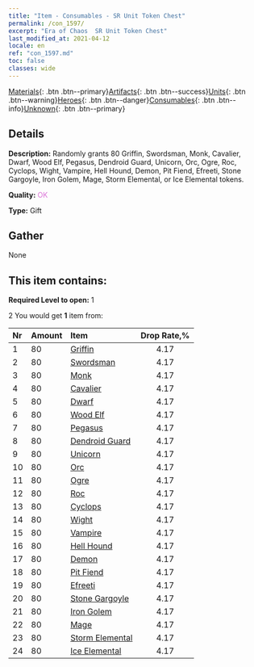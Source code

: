 ```yaml
---
title: "Item - Consumables - SR Unit Token Chest"
permalink: /con_1597/
excerpt: "Era of Chaos  SR Unit Token Chest"
last_modified_at: 2021-04-12
locale: en
ref: "con_1597.md"
toc: false
classes: wide
---
```

 [Materials](/Items/){: .btn .btn--primary}[Artifacts](/Items/Artifacts/){: .btn .btn--success}[Units](/Items/Units/){: .btn .btn--warning}[Heroes](/Items/Heroes/){: .btn .btn--danger}[Consumables](/Items/Consumables/){: .btn .btn--info}[Unknown](/Items/Unknown/){: .btn .btn--primary}

## Details
 **Description:** Randomly grants 80 Griffin, Swordsman, Monk, Cavalier, Dwarf, Wood Elf, Pegasus, Dendroid Guard, Unicorn, Orc, Ogre, Roc, Cyclops, Wight, Vampire, Hell Hound, Demon, Pit Fiend, Efreeti, Stone Gargoyle, Iron Golem, Mage, Storm Elemental, or Ice Elemental tokens.

 **Quality:** <span style="color: #DA70D6">OK</span>

 **Type:** Gift

## Gather

  None

## This item contains:

 **Required Level to open:** 1

 2 You would get **1** item  from:

  | Nr | Amount |     Item    | Drop Rate,% |
  |:---|:-------|:------------|:---------:|
  | 1 | 80 | [Griffin](/Items/unt_192/) | 4.17 | 
  | 2 | 80 | [Swordsman](/Items/unt_193/) | 4.17 | 
  | 3 | 80 | [Monk](/Items/unt_194/) | 4.17 | 
  | 4 | 80 | [Cavalier ](/Items/unt_195/) | 4.17 | 
  | 5 | 80 | [Dwarf](/Items/unt_200/) | 4.17 | 
  | 6 | 80 | [Wood Elf](/Items/unt_201/) | 4.17 | 
  | 7 | 80 | [Pegasus](/Items/unt_202/) | 4.17 | 
  | 8 | 80 | [Dendroid Guard](/Items/unt_203/) | 4.17 | 
  | 9 | 80 | [Unicorn](/Items/unt_204/) | 4.17 | 
  | 10 | 80 | [Orc](/Items/unt_219/) | 4.17 | 
  | 11 | 80 | [Ogre](/Items/unt_220/) | 4.17 | 
  | 12 | 80 | [Roc](/Items/unt_221/) | 4.17 | 
  | 13 | 80 | [Cyclops](/Items/unt_222/) | 4.17 | 
  | 14 | 80 | [Wight](/Items/unt_210/) | 4.17 | 
  | 15 | 80 | [Vampire](/Items/unt_211/) | 4.17 | 
  | 16 | 80 | [Hell Hound](/Items/unt_228/) | 4.17 | 
  | 17 | 80 | [Demon](/Items/unt_229/) | 4.17 | 
  | 18 | 80 | [Pit Fiend](/Items/unt_230/) | 4.17 | 
  | 19 | 80 | [Efreeti](/Items/unt_231/) | 4.17 | 
  | 20 | 80 | [Stone Gargoyle](/Items/unt_236/) | 4.17 | 
  | 21 | 80 | [Iron Golem](/Items/unt_237/) | 4.17 | 
  | 22 | 80 | [Mage](/Items/unt_238/) | 4.17 | 
  | 23 | 80 | [Storm Elemental](/Items/unt_263/) | 4.17 | 
  | 24 | 80 | [Ice Elemental](/Items/unt_264/) | 4.17 | 

